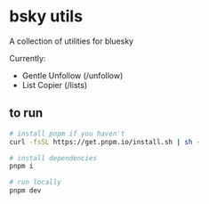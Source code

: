 # bsky utils

A collection of utilities for bluesky

Currently:

- Gentle Unfollow (/unfollow)
- List Copier (/lists)

## to run

```bash
# install pnpm if you haven't
curl -fsSL https://get.pnpm.io/install.sh | sh -

# install dependencies
pnpm i

# run locally
pnpm dev
```
